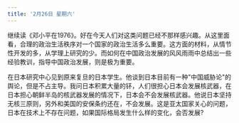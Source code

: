 ```yaml
---
title: '2月26日 星期六'
---
```

继续读《邓小平在1976》。好在今天人们对这类问题已经不那样感兴趣。从这里面看，合理的政治生活秩序对一个国家的政治生活多么重要。这方面的材料，从情节性开发的多，从学理上研究的少。而如何在中国政治发展的风风雨雨中总结出一些经验教训，指导中国政治发展，则是极为重要。

在日本研究中心见到原来复旦的日本学生。他谈到日本目前有一种"中国威胁论"的舆论，但是不占主导。我问日本积累大量的钚，人们很担心日本会发展核武器，在日本担心朝鲜半岛的核武器发展的情况下，日本会不会发展核武器。他说日本坚持无核三原则，另外和美国的安保条约还在，不会发展。这是亚太国家关心的问题，日本在技术上不存在问题，如果国际格局发生什么样的变化，会否发展?